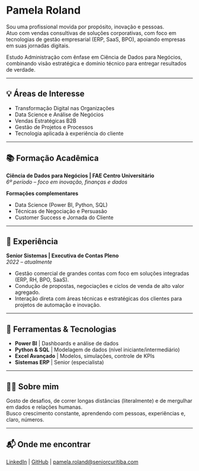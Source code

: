 # Pamela Roland

Sou uma profissional movida por propósito, inovação e pessoas.  
Atuo com vendas consultivas de soluções corporativas, com foco em tecnologias de gestão empresarial (ERP, SaaS, BPO), apoiando empresas em suas jornadas digitais. 

Estudo Administração com ênfase em Ciência de Dados para Negócios, combinando visão estratégica e domínio técnico para entregar resultados de verdade.

---

## 💡 Áreas de Interesse
- Transformação Digital nas Organizações  
- Data Science e Análise de Negócios  
- Vendas Estratégicas B2B  
- Gestão de Projetos e Processos  
- Tecnologia aplicada à experiência do cliente  

---

## 📚 Formação Acadêmica
**Ciência de Dados para Negócios | FAE Centro Universitário**  
*6º período – foco em inovação, finanças e dados*

**Formações complementares**  
- Data Science (Power BI, Python, SQL)  
- Técnicas de Negociação e Persuasão  
- Customer Success e Jornada do Cliente

---

## 💼 Experiência
**Senior Sistemas | Executiva de Contas Pleno**  
*2022 – atualmente*  
- Gestão comercial de grandes contas com foco em soluções integradas (ERP, RH, BPO, SaaS).  
- Condução de propostas, negociações e ciclos de venda de alto valor agregado.  
- Interação direta com áreas técnicas e estratégicas dos clientes para projetos de automação e inovação.

---

## 🔧 Ferramentas & Tecnologias
- **Power BI** | Dashboards e análise de dados  
- **Python & SQL** | Modelagem de dados (nível iniciante/intermediário)  
- **Excel Avançado** | Modelos, simulações, controle de KPIs  
- **Sistemas ERP** | Senior (especialista)  

---

## 🏃‍♀️ Sobre mim
Gosto de desafios, de correr longas distâncias (literalmente) e de mergulhar em dados e relações humanas.  
Busco crescimento constante, aprendendo com pessoas, experiências e, claro, números.

---

## 📬 Onde me encontrar
[LinkedIn](https://www.linkedin.com/in/pamroland/) | [GitHub](https://github.com/PamRoland) | pamela.roland@seniorcuritiba.com

